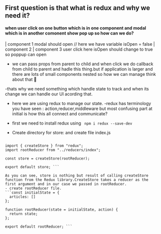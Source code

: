 ## First question is that what is redux and why we need it?

#### when user click on one button which is in one component and modal which is in another comonent show pop up so how can we do?

| component 1 modal should open // here we have variable isOpen = false
| component 2
| component 3 user click here isOpen should change to true so poppup can open

- we can pass props from parent to child and when click we do callback from child to parent and hadle this thing.but if application is larger and there are lots of small components nested so how we can manage think about that :thinking:

-thats why we need something which handle state to track and when its change we can handle our UI acording that.

- here we are using redux to manage our state.
  -redux has terminology you have seen : action,reducer,middleware but most confusing part at initial is how this all connect and communicate?

- first we need to install redux using ` npm i redux --save-dev`

- Create directory for store: and create file index.js

````// src/js/store/index.js

import { createStore } from "redux";
import rootReducer from "../reducers/index";

const store = createStore(rootReducer);

export default store; ```

As you can see, store is nothing but result of calling createStore function from the Redux library.CreateStore takes a reducer as the first argument and in our case we passed in rootReducer.
- create rootReducer file.
```const initialState = {
  articles: []
};

function rootReducer(state = initialState, action) {
  return state;
};

export default rootReducer; ```

````
